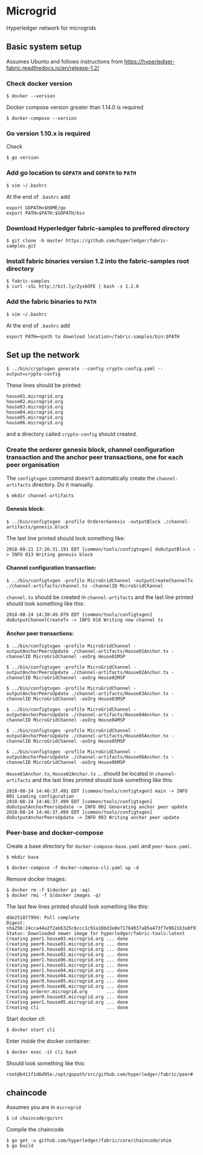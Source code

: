 # Microgrid
Hyperledger network for microgrids


## Basic system setup

Assumes Ubuntu and follows instructions from https://hyperledger-fabric.readthedocs.io/en/release-1.2/

### Check docker version
```
$ docker --version
```
Docker compose version greater than 1.14.0 is required
```
$ docker-compose --version
```

### Go version 1.10.x is required
Check
```
$ go version
```

### Add go location to ```GOPATH``` and ```GOPATH``` to ```PATH```
```
$ vim ~/.bashrc
```
At the end of ```.bashrc``` add
```
export GOPATH=$HOME/go
export PATH=$PATH:$GOPATH/bin
```

### Download Hyperledger fabric-samples to preffered directory
```
$ git clone -b master https://github.com/hyperledger/fabric-samples.git
```

### Install fabric binaries version 1.2 into the fabric-samples root directory
```
$ fabric-samples
$ curl -sSL http://bit.ly/2ysbOFE | bash -s 1.2.0
```

### Add the fabric binaries to ```PATH```
```
$ vim ~/.bashrc
```
At the end of ```.bashrc``` add
```
export PATH=<path to download location>/fabric-samples/bin:$PATH
```

## Set up the network

```
$ ../bin/cryptogen generate --config crypto-config.yaml --output=crypto-config
```

These lines should be printed:
```
house01.microgrid.org
house02.microgrid.org
house03.microgrid.org
house04.microgrid.org
house05.microgrid.org
house06.microgrid.org
```

and a directory called ```crypto-config``` should created.

### Create the orderer genesis block, channel configuration transaction and the anchor peer transactions, one for each peer organisation

The ```configtxgen``` command doesn't automatically create the ```channel-artifacts``` directory.
Do it manually.
```
$ mkdir channel-artifacts
```

#### Genesis block:
```
$ ../bin/configtxgen -profile OrdererGenesis -outputBlock ./channel-artifacts/genesis.block
```

The last line printed should look something like:
```
2018-08-21 17:26:31.191 EDT [common/tools/configtxgen] doOutputBlock -> INFO 013 Writing genesis block
```

#### Channel configuration transaction:
```
$ ../bin/configtxgen -profile MicroGridChannel -outputCreateChannelTx ./channel-artifacts/channel.tx -channelID MicroGridChannel
```
```channel.tx``` should be created in ```channel-artifacts``` and the last line printed should look something like this:
```
2018-08-24 14:38:49.079 EDT [common/tools/configtxgen] doOutputChannelCreateTx -> INFO 010 Writing new channel tx
```

#### Anchor peer transactions:
```
$ ../bin/configtxgen -profile MicroGridChannel -outputAnchorPeersUpdate ./channel-artifacts/House01Anchor.tx -channelID MicroGridChannel -asOrg House01MSP

$ ../bin/configtxgen -profile MicroGridChannel -outputAnchorPeersUpdate ./channel-artifacts/House02Anchor.tx -channelID MicroGridChannel -asOrg House02MSP

$ ../bin/configtxgen -profile MicroGridChannel -outputAnchorPeersUpdate ./channel-artifacts/House03Anchor.tx -channelID MicroGridChannel -asOrg House03MSP

$ ../bin/configtxgen -profile MicroGridChannel -outputAnchorPeersUpdate ./channel-artifacts/House04Anchor.tx -channelID MicroGridChannel -asOrg House04MSP

$ ../bin/configtxgen -profile MicroGridChannel -outputAnchorPeersUpdate ./channel-artifacts/House05Anchor.tx -channelID MicroGridChannel -asOrg House05MSP

$ ../bin/configtxgen -profile MicroGridChannel -outputAnchorPeersUpdate ./channel-artifacts/House06Anchor.tx -channelID MicroGridChannel -asOrg House06MSP
```

```House01Anchor.tx```, ```House02Anchor.tx``` ... should be located in ```channel-artifacts```
and the last lines printed should look something like this:
```
2018-08-24 14:46:37.491 EDT [common/tools/configtxgen] main -> INFO 001 Loading configuration
2018-08-24 14:46:37.499 EDT [common/tools/configtxgen] doOutputAnchorPeersUpdate -> INFO 002 Generating anchor peer update
2018-08-24 14:46:37.499 EDT [common/tools/configtxgen] doOutputAnchorPeersUpdate -> INFO 003 Writing anchor peer update
```
### Peer-base and docker-compose

Create a base directory for ```docker-compose-base.yaml``` and ```peer-base.yaml```.
```
$ mkdir base
```

```
$ docker-compose -f docker-compose-cli.yaml up -d
```

Remove docker images:
```
$ docker rm -f $(docker ps -aq)
$ docker rmi -f $(docker images -q)
```
The last few lines printed should look something like this:
```
dde25187799d: Pull complete
Digest: sha256:24cca44a2f2ab6325c6ccc1c91a10bd3e0e71764037a85a473f7e9621b3a0f91
Status: Downloaded newer image for hyperledger/fabric-tools:latest
Creating peer1.house03.microgrid.org ... done
Creating peer0.house01.microgrid.org ... done
Creating peer1.house02.microgrid.org ... done
Creating peer0.house02.microgrid.org ... done
Creating peer1.house06.microgrid.org ... done
Creating peer1.house01.microgrid.org ... done
Creating peer1.house04.microgrid.org ... done
Creating peer0.house04.microgrid.org ... done
Creating peer0.house05.microgrid.org ... done
Creating peer0.house06.microgrid.org ... done
Creating orderer.microgrid.org       ... done
Creating peer0.house03.microgrid.org ... done
Creating peer1.house05.microgrid.org ... done
Creating cli                         ... done
```
Start docker cli:
```
$ docker start cli
```
Enter inside the docker container:
```
$ docker exec -it cli bash
```
Should look something like this:

```
root@b411f1d6d95e:/opt/gopath/src/github.com/hyperledger/fabric/peer#
```

## chaincode

Assumes you are in ```microgrid```
```
$ cd chaincode/go/src
```
Compile the chaincode
```
$ go get -u github.com/hyperledger/fabric/core/chaincode/shim
$ go build
```
